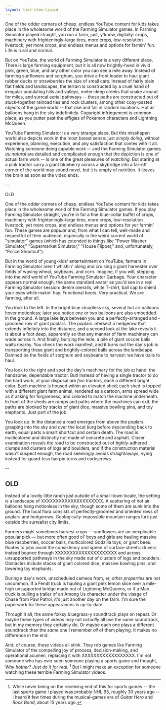 ```yaml
---
layout: tier-item.liquid
---
```


One of the odder corners of cheap, endless YouTube content for kids takes place in the wholesome world of the Farming Simulator games. In Farming Simulator played straight, you run a farm, just, y'know, digitally: crops, machinery with frighteningly-large tires, more crops, low-resolution livestock, yet more crops, and endless menus and options for farmin' fun. Life is rural and normal.

But on YouTube, the world of Farming Simulator is a very different place. There is large farming equipment, but it is all now brightly-hued in vivid pink, green, blue, and any other color you can see a mile away. Instead of farming sunflowers and sorghum, you drive a front loader to haul giant rubber ducks or strawberries the size of small cars. Instead of fairly plain flat fields and landscapes, the terrain is constructed by a cruel hand of irregular undulating hills and valleys, meter-deep creeks that snake around for miles, and surreal aerial pathways -- these paths are constructed out of stuck-together railroad ties and rock clusters, among other copy-pasted objects of the game world -- that rise and fall in random locations. Hot air balloons hang in the sky indefinitely. Copyright infringement is common place, as you putter past the effigies of Pokemon characters and Lightning McQueen.

YouTube Farming Simulator is a very strange place. But this misshapen world also depicts work in the most barest sense: just simply _doing_, without experience, planning, execution, and any satisfaction that comes with it all. Watching someone doing capable work -- and the Farming Simulator games _au natural_ are detailed and complicated enough that the depiction is one of actual farm work -- is one of the great pleasures of _watching_. But staring at a pink tractor carry a giant blueberry across a skybridge into a far-off corner of the world may sound novel, but it is empty of nutrition. It leaves the brain as soon as the video ends.

--

OLD

One of the odder corners of cheap, endless YouTube content for kids takes place in the wholesome world of the Farming Simulator games. If you play Farming Simulator straight, you're in for a fine blue-collar buffet of crops, machinery with frighteningly-large tires, more crops, low-resolution livestock, yet more crops, and endless menus and options for yer farmin' fun. These games are _popular_ and, from what I can tell, well-made and respectful of their audience, especially in the weird current world of "simulator" games (which has extended to things like "Power Washer Simulator," "Supermarket Simulator," "House Flipper," and, unfortunately, "Police Shootout").

But in the world of young-kids' entertainment on YouTube, farmers in Farming Simulator aren't whistlin' along and cruising a giant harvester over fields of waving wheat, soybeans, and corn. Imagine, if you will, stepping into the wild world of YouTube Farming Simulator Garbage. Your character appears normal enough, the same standard avatar as you'd see in a real Farming Simulator session: denim overalls, white T-shirt, ball cap to shield your eyes while makin' hay. Functional boots. Very practical. We are farming, after all.

You look to the left. In the bright blue cloudless sky, several hot air balloons hover motionless; later you notice one or two balloons are also embedded in the ground. A large lake lays between you and a perfectly-arranged and -groomed row of giant poplars. The poplars intersect a hedgerow that extends infinitely into the distance, and a second look at the lake reveals it is about a foot deep, apparently so that any manner of farm machinery can wade across it. And finally, burying the lede, a pile of giant soccer balls waits nearby. You check the work manifest, and it turns out the day's job is transporting these giant and brightly-colored balls across the landscape. Damned be the fields of sorghum and soybeans to harvest: we have balls to haul.

You look to the right and spot the day's machinery for the job at hand: the handsome, dependable tractor. But! Instead of having a single tractor to do the hard work, at your disposal are _five_ tractors, each a different bright color. Each machine is housed within an elevated shed; each shed is topped with a different giant farm animal, rendered as a cartoon, arms spread wide as if asking for forgiveness, and colored to match the machine underneath. In front of the sheds are ramps and paths where the machines can exit; the paths are blocked by stacks of giant dice, massive bowling pins, and toy elephants. Just part of the job.

You look up. In the distance a road emerges from above the poplars, grasping into the sky and over the local burg before descending back to earth, equal parts a smart shortcut and certain death. The road is multicolored and distinctly not made of concrete and asphalt. Closer examination reveals the road to be constructed out of tightly-adhered clumps and clusters of logs and boulders, and if the construction material wasn't suspect enough, the road seemingly avoids straightaways, vying instead for guard-less hairpin turns and corkscrews. 

--
## OLD

Instead of a lovely little ranch just outside of a small-town locale, the setting is a landscape of XXXXXXXXXXXXXXXXXXXXX. A scattering of hot air balloons hang motionless in the sky, though some of them are sunk into the ground. The local flora consists of perfectly-groomed and oriented rows of poplars and hedgerows. Geologically-impossible mountain ranges lurk just outside the surrealist city limits.

Farmers might sometimes harvest crops — sunflowers are an inexplicable popular pick  — but more often good ol' boys and girls are hauling massive blue raspberries, soccer balls, multicolored Godzilla toys, or giant bees. Routes to jobs avoid the consistency and speed of surface streets: drivers instead bounce through XXXXXXXXXXXXXXXXXXXXX and across unsupported pathways in the sky made out of clusters of logs and boulders. Obstacles include stacks of giant colored dice, massive bowling pins, and towering toy elephants. 

During a day's work, unscheduled cameos from, er, _other properties_ are not uncommon. If a Fendt truck is hauling a giant pink lemon slice over a mile-high unsupported bridge made out of Lightning McQueens, or if a Man truck is pulling a trailer of an Among Us character under the visage of Chase from Paw Patrol, it's just another day on the farm. I'm sure the paperwork for these appearances is up-to-date.

Through it all, the same folksy bluegrass-y soundtrack plays on repeat. Or maybe these types of videos may not _actually_ all use the same soundtrack, but in my memory they certainly do. Or maybe each one plays a different soundtrack than the _same_ one I remember _all_ of them playing. It makes no difference in the end.

And, of course, these videos all stink. They rob games like Farming Simulator of the compelling joy of process, decision-making, and operational acumen, replacing it with XXXXXXXXXXXXXXXXXX. I'm not someone who has ever seen someone playing a sports game and thought, _Why bother? Just do it for real._ [^1] But I might make an exception for someone watching these terrible Farming Simulator videos.

[^1]: While never being on the receiving end of this for sports games -- the last sports game I played was probably NHL 95, roughly 30 years ago -- I heard it few times during the musical-games era of _Guitar Hero_ and _Rock Band_, about 15 years ago.